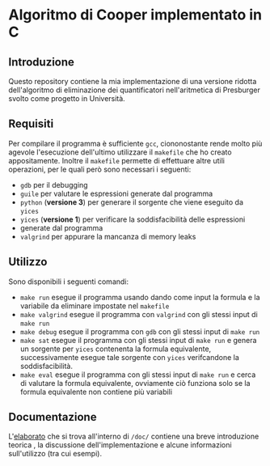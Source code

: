 # Algoritmo di Cooper implementato in C

## Introduzione
Questo repository contiene la mia implementazione di una versione ridotta
dell'algoritmo di eliminazione dei quantificatori nell'aritmetica di Presburger
svolto come progetto in Università.

## Requisiti
Per compilare il programma è sufficiente `gcc`, ciononostante rende molto più
agevole l'esecuzione dell'ultimo utilizzare il `makefile` che ho creato
appositamente.
Inoltre il `makefile` permette di effettuare altre utili operazioni, per le quali
però sono necessari i seguenti:

* `gdb` per il debugging
* `guile` per valutare le espressioni generate dal programma
* `python` (**versione 3**) per generare il sorgente che viene eseguito da `yices`
* `yices` (**versione 1**) per verificare la soddisfacibilità delle espressioni
* generate dal programma
* `valgrind` per appurare la mancanza di memory leaks


## Utilizzo
Sono disponibili i seguenti comandi:
* `make run` esegue il programma usando dando come input la formula e la
variabile da eliminare impostate nel `makefile`
* `make valgrind` esegue il programma con `valgrind` con gli stessi input di `make run`
* `make debug` esegue il programma con `gdb` con gli stessi input di `make run`
* `make sat` esegue il programma con gli stessi input di `make run` e genera un
sorgente per `yices` contenenta la formula equivalente, successivamente esegue
tale sorgente con `yices` verifcandone la soddisfacibilità.
* `make eval` esegue il programma con gli stessi input di `make run` e cerca di
valutare la formula equivalente, ovviamente ciò funziona solo se la formula
equivalente non contiene più variabili


## Documentazione
L'[elaborato](doc/elaborato.pdf) che si trova all'interno di `/doc/`
contiene una breve introduzione teorica , la discussione
dell'implementazione e alcune informazioni sull'utilizzo (tra cui esempi).


